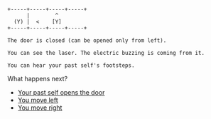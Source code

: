 
```

+-----+-----+-----+-----+
      |        ^
  (Y) |  <    [Y]
+-----+-----+-----+-----+
```

```
The door is closed (can be opened only from left).

You can see the laser. The electric buzzing is coming from it.

You can hear your past self's footsteps.
```


What happens next?

- [Your past self opens the door](./LASER-F-D_LXP0F2.md)
- [You move left](./LASER-F-DXL_P0F1.md)
- [You move right](./LASER-F-DXLXP0F3.md)

